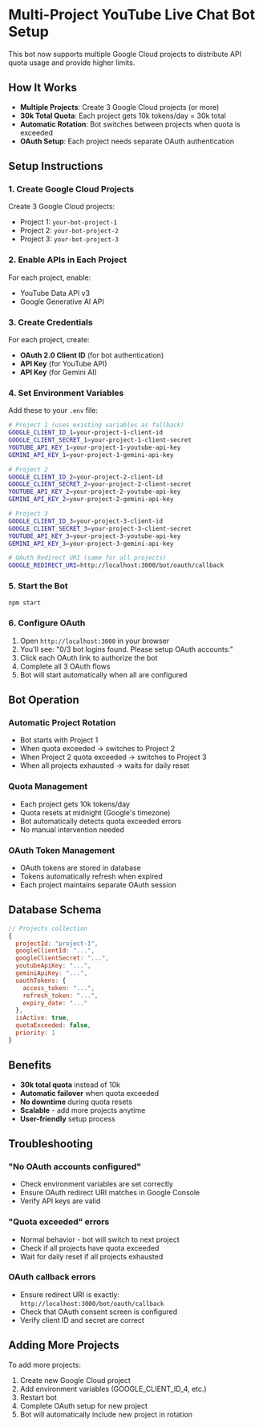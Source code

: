 # Multi-Project YouTube Live Chat Bot Setup

This bot now supports multiple Google Cloud projects to distribute API quota usage and provide higher limits.

## How It Works

- **Multiple Projects**: Create 3 Google Cloud projects (or more)
- **30k Total Quota**: Each project gets 10k tokens/day = 30k total
- **Automatic Rotation**: Bot switches between projects when quota is exceeded
- **OAuth Setup**: Each project needs separate OAuth authentication

## Setup Instructions

### 1. Create Google Cloud Projects

Create 3 Google Cloud projects:
- Project 1: `your-bot-project-1`
- Project 2: `your-bot-project-2` 
- Project 3: `your-bot-project-3`

### 2. Enable APIs in Each Project

For each project, enable:
- YouTube Data API v3
- Google Generative AI API

### 3. Create Credentials

For each project, create:
- **OAuth 2.0 Client ID** (for bot authentication)
- **API Key** (for YouTube API)
- **API Key** (for Gemini AI)

### 4. Set Environment Variables

Add these to your `.env` file:

```bash
# Project 1 (uses existing variables as fallback)
GOOGLE_CLIENT_ID_1=your-project-1-client-id
GOOGLE_CLIENT_SECRET_1=your-project-1-client-secret
YOUTUBE_API_KEY_1=your-project-1-youtube-api-key
GEMINI_API_KEY_1=your-project-1-gemini-api-key

# Project 2
GOOGLE_CLIENT_ID_2=your-project-2-client-id
GOOGLE_CLIENT_SECRET_2=your-project-2-client-secret
YOUTUBE_API_KEY_2=your-project-2-youtube-api-key
GEMINI_API_KEY_2=your-project-2-gemini-api-key

# Project 3
GOOGLE_CLIENT_ID_3=your-project-3-client-id
GOOGLE_CLIENT_SECRET_3=your-project-3-client-secret
YOUTUBE_API_KEY_3=your-project-3-youtube-api-key
GEMINI_API_KEY_3=your-project-3-gemini-api-key

# OAuth Redirect URI (same for all projects)
GOOGLE_REDIRECT_URI=http://localhost:3000/bot/oauth/callback
```

### 5. Start the Bot

```bash
npm start
```

### 6. Configure OAuth

1. Open `http://localhost:3000` in your browser
2. You'll see: "0/3 bot logins found. Please setup OAuth accounts:"
3. Click each OAuth link to authorize the bot
4. Complete all 3 OAuth flows
5. Bot will start automatically when all are configured

## Bot Operation

### Automatic Project Rotation
- Bot starts with Project 1
- When quota exceeded → switches to Project 2
- When Project 2 quota exceeded → switches to Project 3
- When all projects exhausted → waits for daily reset

### Quota Management
- Each project gets 10k tokens/day
- Quota resets at midnight (Google's timezone)
- Bot automatically detects quota exceeded errors
- No manual intervention needed

### OAuth Token Management
- OAuth tokens are stored in database
- Tokens automatically refresh when expired
- Each project maintains separate OAuth session

## Database Schema

```javascript
// Projects collection
{
  projectId: "project-1",
  googleClientId: "...",
  googleClientSecret: "...",
  youtubeApiKey: "...",
  geminiApiKey: "...",
  oauthTokens: {
    access_token: "...",
    refresh_token: "...",
    expiry_date: "..."
  },
  isActive: true,
  quotaExceeded: false,
  priority: 1
}
```

## Benefits

- **30k total quota** instead of 10k
- **Automatic failover** when quota exceeded
- **No downtime** during quota resets
- **Scalable** - add more projects anytime
- **User-friendly** setup process

## Troubleshooting

### "No OAuth accounts configured"
- Check environment variables are set correctly
- Ensure OAuth redirect URI matches in Google Console
- Verify API keys are valid

### "Quota exceeded" errors
- Normal behavior - bot will switch to next project
- Check if all projects have quota exceeded
- Wait for daily reset if all projects exhausted

### OAuth callback errors
- Ensure redirect URI is exactly: `http://localhost:3000/bot/oauth/callback`
- Check that OAuth consent screen is configured
- Verify client ID and secret are correct

## Adding More Projects

To add more projects:

1. Create new Google Cloud project
2. Add environment variables (GOOGLE_CLIENT_ID_4, etc.)
3. Restart bot
4. Complete OAuth setup for new project
5. Bot will automatically include new project in rotation 